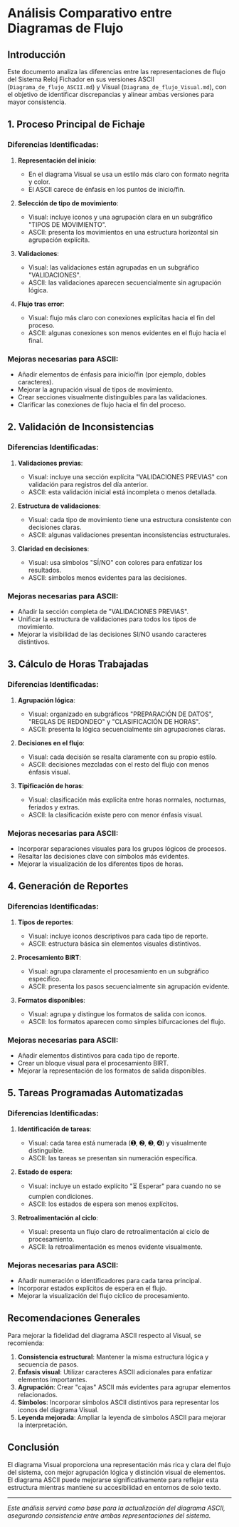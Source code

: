 # Análisis Comparativo entre Diagramas de Flujo

## Introducción

Este documento analiza las diferencias entre las representaciones de flujo del Sistema Reloj Fichador en sus versiones ASCII (`Diagrama_de_flujo_ASCII.md`) y Visual (`Diagrama_de_flujo_Visual.md`), con el objetivo de identificar discrepancias y alinear ambas versiones para mayor consistencia.

## 1. Proceso Principal de Fichaje

### Diferencias Identificadas:

1. **Representación del inicio**: 
   - En el diagrama Visual se usa un estilo más claro con formato negrita y color.
   - El ASCII carece de énfasis en los puntos de inicio/fin.

2. **Selección de tipo de movimiento**:
   - Visual: incluye iconos y una agrupación clara en un subgráfico "TIPOS DE MOVIMIENTO".
   - ASCII: presenta los movimientos en una estructura horizontal sin agrupación explícita.

3. **Validaciones**:
   - Visual: las validaciones están agrupadas en un subgráfico "VALIDACIONES".
   - ASCII: las validaciones aparecen secuencialmente sin agrupación lógica.

4. **Flujo tras error**:
   - Visual: flujo más claro con conexiones explícitas hacia el fin del proceso.
   - ASCII: algunas conexiones son menos evidentes en el flujo hacia el final.

### Mejoras necesarias para ASCII:

- Añadir elementos de énfasis para inicio/fin (por ejemplo, dobles caracteres).
- Mejorar la agrupación visual de tipos de movimiento.
- Crear secciones visualmente distinguibles para las validaciones.
- Clarificar las conexiones de flujo hacia el fin del proceso.

## 2. Validación de Inconsistencias

### Diferencias Identificadas:

1. **Validaciones previas**:
   - Visual: incluye una sección explícita "VALIDACIONES PREVIAS" con validación para registros del día anterior.
   - ASCII: esta validación inicial está incompleta o menos detallada.

2. **Estructura de validaciones**:
   - Visual: cada tipo de movimiento tiene una estructura consistente con decisiones claras.
   - ASCII: algunas validaciones presentan inconsistencias estructurales.

3. **Claridad en decisiones**:
   - Visual: usa símbolos "SÍ/NO" con colores para enfatizar los resultados.
   - ASCII: símbolos menos evidentes para las decisiones.

### Mejoras necesarias para ASCII:

- Añadir la sección completa de "VALIDACIONES PREVIAS".
- Unificar la estructura de validaciones para todos los tipos de movimiento.
- Mejorar la visibilidad de las decisiones SI/NO usando caracteres distintivos.

## 3. Cálculo de Horas Trabajadas

### Diferencias Identificadas:

1. **Agrupación lógica**:
   - Visual: organizado en subgráficos "PREPARACIÓN DE DATOS", "REGLAS DE REDONDEO" y "CLASIFICACIÓN DE HORAS".
   - ASCII: presenta la lógica secuencialmente sin agrupaciones claras.

2. **Decisiones en el flujo**:
   - Visual: cada decisión se resalta claramente con su propio estilo.
   - ASCII: decisiones mezcladas con el resto del flujo con menos énfasis visual.

3. **Tipificación de horas**:
   - Visual: clasificación más explícita entre horas normales, nocturnas, feriados y extras.
   - ASCII: la clasificación existe pero con menor énfasis visual.

### Mejoras necesarias para ASCII:

- Incorporar separaciones visuales para los grupos lógicos de procesos.
- Resaltar las decisiones clave con símbolos más evidentes.
- Mejorar la visualización de los diferentes tipos de horas.

## 4. Generación de Reportes

### Diferencias Identificadas:

1. **Tipos de reportes**:
   - Visual: incluye iconos descriptivos para cada tipo de reporte.
   - ASCII: estructura básica sin elementos visuales distintivos.

2. **Procesamiento BIRT**:
   - Visual: agrupa claramente el procesamiento en un subgráfico específico.
   - ASCII: presenta los pasos secuencialmente sin agrupación evidente.

3. **Formatos disponibles**:
   - Visual: agrupa y distingue los formatos de salida con iconos.
   - ASCII: los formatos aparecen como simples bifurcaciones del flujo.

### Mejoras necesarias para ASCII:

- Añadir elementos distintivos para cada tipo de reporte.
- Crear un bloque visual para el procesamiento BIRT.
- Mejorar la representación de los formatos de salida disponibles.

## 5. Tareas Programadas Automatizadas

### Diferencias Identificadas:

1. **Identificación de tareas**:
   - Visual: cada tarea está numerada (➊, ➋, ➌, ➍) y visualmente distinguible.
   - ASCII: las tareas se presentan sin numeración específica.

2. **Estado de espera**:
   - Visual: incluye un estado explícito "⏳ Esperar" para cuando no se cumplen condiciones.
   - ASCII: los estados de espera son menos explícitos.

3. **Retroalimentación al ciclo**:
   - Visual: presenta un flujo claro de retroalimentación al ciclo de procesamiento.
   - ASCII: la retroalimentación es menos evidente visualmente.

### Mejoras necesarias para ASCII:

- Añadir numeración o identificadores para cada tarea principal.
- Incorporar estados explícitos de espera en el flujo.
- Mejorar la visualización del flujo cíclico de procesamiento.

## Recomendaciones Generales

Para mejorar la fidelidad del diagrama ASCII respecto al Visual, se recomienda:

1. **Consistencia estructural**: Mantener la misma estructura lógica y secuencia de pasos.
2. **Énfasis visual**: Utilizar caracteres ASCII adicionales para enfatizar elementos importantes.
3. **Agrupación**: Crear "cajas" ASCII más evidentes para agrupar elementos relacionados.
4. **Símbolos**: Incorporar símbolos ASCII distintivos para representar los iconos del diagrama Visual.
5. **Leyenda mejorada**: Ampliar la leyenda de símbolos ASCII para mejorar la interpretación.

## Conclusión

El diagrama Visual proporciona una representación más rica y clara del flujo del sistema, con mejor agrupación lógica y distinción visual de elementos. El diagrama ASCII puede mejorarse significativamente para reflejar esta estructura mientras mantiene su accesibilidad en entornos de solo texto.

---

*Este análisis servirá como base para la actualización del diagrama ASCII, asegurando consistencia entre ambas representaciones del sistema.* 
